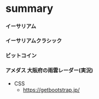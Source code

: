 # summary

#### イーサリアム
#### イーサリアムクラシック
#### ビットコイン
#### アメダス 大阪府の雨雲レーダー(実況)

- CSS
  - https://getbootstrap.jp/

